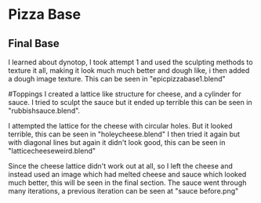 # Pizza Base

## Final Base
I learned about dynotop, I took attempt 1 and used the sculpting methods to texture it all, making it look much much better and dough like, i then added a dough image texture. This can be seen in "epicpizzabase1.blend"

#Toppings
I created a lattice like structure for cheese, and a cylinder for sauce. I tried to sculpt the sauce but it ended up terrible this can be seen in "rubbishsauce.blend".

I attempted the lattice for the cheese with circular holes.  But it looked terrible, this can be seen in "holeycheese.blend"
I then tried it again but with diagonal lines but again it didn't look good, this can be seen in "latticecheeseweird.blend"

Since the cheese lattice didn't work out at all, so I left the cheese and instead used an image which had melted cheese and sauce which looked much better, this will be seen in the final section. The sauce went through many iterations, a previous iteration can be seen at "sauce before.png"


